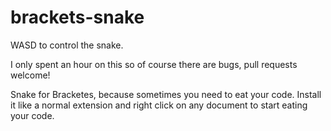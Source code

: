 brackets-snake
==============

WASD to control the snake.

I only spent an hour on this so of course there are bugs, pull requests welcome!


Snake for Bracketes, because sometimes you need to eat your code. Install it like a normal extension and right click on any document to start eating your code.
